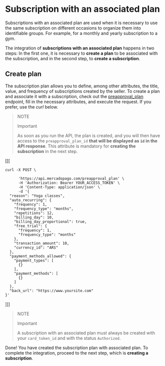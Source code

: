 # Subscription with an associated plan

Subscriptions with an associated plan are used when it is necessary to use the same subscription on different occasions to organize them into identifiable groups. For example, for a monthly and yearly subscription to a gym.

The integration of **subscriptions with an associated plan** happens in two steps: In the first one, it is necessary to **create a plan** to be associated with the subscription, and in the second step, to **create a subscription**.

## Create plan 

The subscription plan allows you to define, among other attributes, the title, value, and frequency of subscriptions created by the seller. To create a plan and associate it with a subscription, check out the [preapproval_plan](/developers/en/reference/subscriptions/_preapproval_plan/post) endpoint, fill in the necessary attributes, and execute the request. If you prefer, use the _curl_ below.

> NOTE
>
> Important
>
> As soon as you run the API, the plan is created, and you will then have access to the `preapproval_plan_id` **that will be displayed as  `id` in the API response**. This attribute is mandatory for **creating the subscription** in the next step.

[[[
```curl
curl -X POST \

      'https://api.mercadopago.com/preapproval_plan' \
      -H 'Authorization: Bearer YOUR_ACCESS_TOKEN' \
      -H 'Content-Type: application/json' \ 
      -d '{
  "reason": "Yoga classes",
  "auto_recurring": {
    "frequency": 1,
    "frequency_type": "months",
    "repetitions": 12,
    "billing_day": 10,
    "billing_day_proportional": true,
    "free_trial": {
      "frequency": 1,
      "frequency_type": "months"
    },
    "transaction_amount": 10,
    "currency_id": "ARS"
  },
  "payment_methods_allowed": {
    "payment_types": [
      {}
    ],
    "payment_methods": [
      {}
    ]
  },
  "back_url": "https://www.yoursite.com"
}'
```
]]]

> NOTE
>
> Important
>
> A subscription with an associated plan must always be created with your `card_token_id` and with the status `Authorized`.

Done! You have created the subscription plan with associated plan. To complete the integration, proceed to the next step, which is **creating a subscription**.


